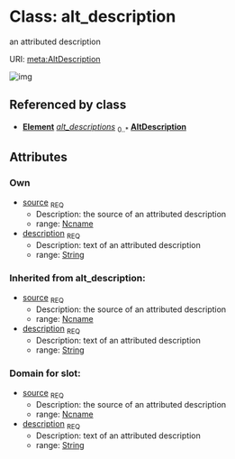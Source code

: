 # Class: alt_description


an attributed description

URI: [meta:AltDescription](https://w3id.org/biolink/biolinkml/meta/AltDescription)

![img](http://yuml.me/diagram/nofunky;dir:TB/class/\[Element]++-%20alt_descriptions%200..*>\[AltDescription|source(pk):ncname;description:string])
## Referenced by class

 *  **[Element](Element.md)** *[alt_descriptions](alt_descriptions.md)*  <sub>0..*</sub>  **[AltDescription](AltDescription.md)**
## Attributes

### Own

 * [source](alt_description_source.md)  <sub>REQ</sub>
    * Description: the source of an attributed description
    * range: [Ncname](Ncname.md)
 * [description](alt_description_text.md)  <sub>REQ</sub>
    * Description: text of an attributed description
    * range: [String](String.md)
### Inherited from alt_description:

 * [source](alt_description_source.md)  <sub>REQ</sub>
    * Description: the source of an attributed description
    * range: [Ncname](Ncname.md)
 * [description](alt_description_text.md)  <sub>REQ</sub>
    * Description: text of an attributed description
    * range: [String](String.md)
### Domain for slot:

 * [source](alt_description_source.md)  <sub>REQ</sub>
    * Description: the source of an attributed description
    * range: [Ncname](Ncname.md)
 * [description](alt_description_text.md)  <sub>REQ</sub>
    * Description: text of an attributed description
    * range: [String](String.md)
